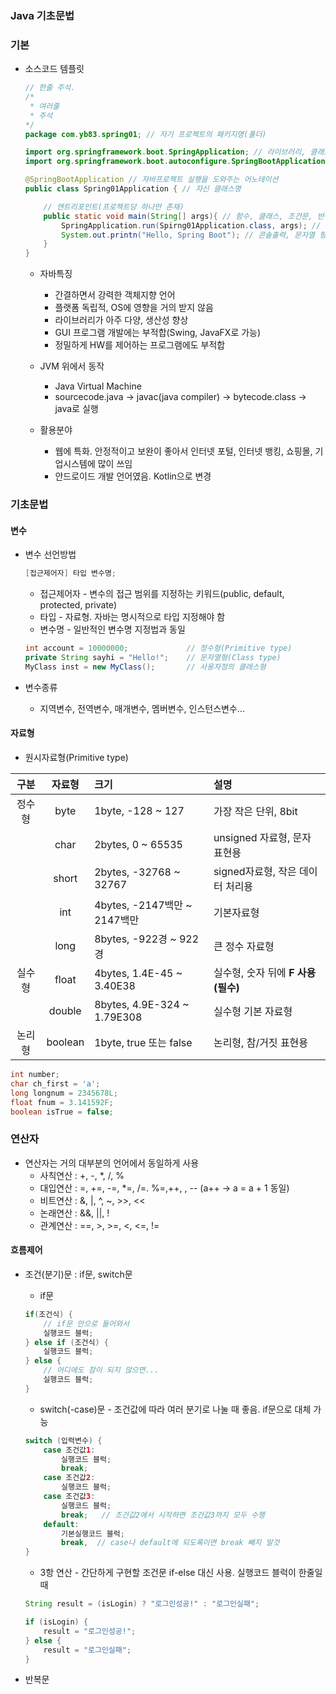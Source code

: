 ### Java 기초문법

### 기본
- 소스코드 템플릿

    ```java
    // 한줄 주석.
    /*
     * 여러줄
     * 주석
    */
    package com.yb83.spring01; // 자기 프로젝트의 패키지명(폴더)

    import org.springframework.boot.SpringApplication; // 라이브러리, 클래스 가져오기
    import org.springframework.boot.autoconfigure.SpringBootApplication;

    @SpringBootApplication // 자바프로젝트 실행을 도와주는 어노테이션
    public class Spring01Application { // 자신 클래스명
    
        // 엔트리포인트(프로젝트당 하나만 존재)
        public static void main(String[] args){ // 함수, 클래스, 조건문, 반복무 시작이 중괄호중괄호 : ({)
            SpringApplication.run(Spirng01Application.class, args); // 한줄이 끝나면 반드시 ; 붙이기
            System.out.printn("Hello, Spring Boot"); // 콘솔출력, 문자열 향상 : "
        }
    }
    ```

    - 자바특징
        - 간결하면서 강력한 객체지향 언어
        - 플랫폼 독립적, OS에 영향을 거의 받지 않음
        - 라이브러리가 아주 다양, 생산성 향상
        - GUI 프로그램 개발에는 부적합(Swing, JavaFX로 가능)
        - 정밀하게 HW를 제어하는 프로그램에도 부적합

    - JVM 위에서 동작
        - Java Virtual Machine
        - sourcecode.java -> javac(java compiler) -> bytecode.class -> java로 실행

    - 활용분야
        - 웹에 특화. 안정적이고 보완이 좋아서 인터넷 포털, 인터넷 뱅킹, 쇼핑몰, 기업시스템에 많이 쓰임
        - 안드로이드 개발 언어였음. Kotlin으로 변경

### 기초문법

#### 변수
- 변수 선언방법

    ```java
    [접근제어자] 타입 변수명;
    ```
    - 접근제어자 - 변수의 접근 범위를 지정하는 키워드(public, default, protected, private)
    - 타입 - 자료형. 자바는 명시적으로 타입 지정해야 함
    - 변수명 - 일반적인 변수명 지정법과 동일

    ```java
    int account = 10000000;             // 정수형(Primitive type)
    private String sayhi = "Hello!";    // 문자열형(Class type)
    MyClass inst = new MyClass();       // 사용자정의 클래스형
    ```
- 변수종류
    - 지역변수, 전역변수, 매개변수, 멤버변수, 인스턴스변수...

#### 자료형
- 원시자료형(Primitive type)

|구분|자료형|크기|설명|
|:---:|:---:|:---|:---|
|정수형|byte|1byte, -128 ~ 127|가장 작은 단위, 8bit|
|      |char|2bytes, 0 ~ 65535|unsigned 자료형, 문자 표현용|
|      |short|2bytes, -32768 ~ 32767|signed자료형, 작은 데이터 처리용|
|      |int|4bytes, -2147백만 ~ 2147백만|기본자료형|
|      |long|8bytes, -922경 ~ 922경|큰 정수 자료형|
|실수형|float|4bytes, 1.4E-45 ~ 3.40E38|실수형, 숫자 뒤에 **F 사용(필수)**|
|      |double|8bytes, 4.9E-324 ~ 1.79E308|실수형 기본 자료형|
|논리형|boolean|1byte, true 또는 false|논리형, 참/거짓 표현용|

```java
int number;
char ch_first = 'a';
long longnum = 2345678L;
float fnum = 3.141592F;
boolean isTrue = false;
```

### 연산자
- 연산자는 거의 대부분의 언어에서 동일하게 사용
    - 사칙연산 : +, -, *, /, %
    - 대입연산 : =, +=, -=, *=, /=. %=,++, , -- 
               (a++ -> a = a + 1 동일) 
    - 비트연산 : &, |, ^, ~, >>, <<
    - 논래연산 : &&, ||, !
    - 관계연산 : ==, >, >=, <, <=, !=

#### 흐름제어
- 조건(분기)문 : if문, switch문
    - if문

    ```java
    if(조건식) {
        // if문 안으로 들어와서
        실행코드 블럭;
    } else if (조건식) {
        실행코드 블럭;
    } else {
        // 어디에도 참이 되지 않으면...
        실행코드 블럭;
    }
    ```
    - switch(-case)문 - 조건값에 따라 여러 분기로 나눌 때 좋음. if문으로 대체 가능

    ```java
    switch (입력변수) {
        case 조건값1:
            실행코드 블럭;
            break;
        case 조건값2:
            실행코드 블럭;
        case 조건값3:
            실행코드 블럭;
            break;   // 조건값2에서 시작하면 조건값3까지 모두 수행
        default:
            기본실행코드 블럭;
            break,  // case나 default에 되도록이면 break 빼지 말것
    }
    ```

    - 3항 연산 - 간단하게 구현할 조건문 if-else 대신 사용. 실행코드 블럭이 한줄일 때

    ```java
    String result = (isLogin) ? "로그인성공!" : "로그인실패";

    if (isLogin) {
        result = "로그인성공!";
    } else {
        result = "로그인실패";
    }
    ```
    
- 반복문